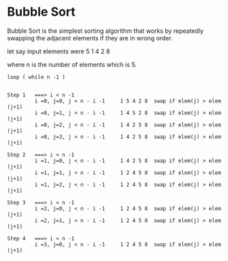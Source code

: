 # Bubble Sort

  Bubble Sort is the simplest sorting algorithm that works by repeatedly swapping the adjacent elements if they are in wrong order.

let say input elements were 5 1 4 2 8 

where n is the number of elements which is 5.

```
loop ( while n -1 )


Step 1   ===> i < n -1
         i =0, j=0, j < n - i -1     1 5 4 2 8  swap if elem(j) > elem (j+1)
         i =0, j=1, j < n - i -1     1 4 5 2 8  swap if elem(j) > elem (j+1)
         i =0, j=2, j < n - i -1     1 4 2 5 8  swap if elem(j) > elem (j+1)
         i =0, j=3, j < n - i -1     1 4 2 5 8  swap if elem(j) > elem (j+1)

Step 2   ===> i < n -1
         i =1, j=0, j < n - i -1     1 4 2 5 8  swap if elem(j) > elem (j+1)
         i =1, j=1, j < n - i -1     1 2 4 5 8  swap if elem(j) > elem (j+1)
         i =1, j=2, j < n - i -1     1 2 4 5 8  swap if elem(j) > elem (j+1)

Step 3   ===> i < n -1
         i =2, j=0, j < n - i -1     1 2 4 5 8  swap if elem(j) > elem (j+1)
         i =2, j=1, j < n - i -1     1 2 4 5 8  swap if elem(j) > elem (j+1)

Step 4   ===> i < n -1
         i =3, j=0, j < n - i -1     1 2 4 5 8  swap if elem(j) > elem (j+1)

```
         
        
             


